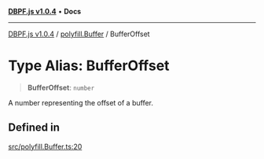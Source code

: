 [**DBPF.js v1.0.4**](../../README.md) • **Docs**

***

[DBPF.js v1.0.4](../../README.md) / [polyfill.Buffer](../README.md) / BufferOffset

# Type Alias: BufferOffset

> **BufferOffset**: `number`

A number representing the offset of a buffer.

## Defined in

[src/polyfill.Buffer.ts:20](https://github.com/anonhostpi/DBPF.js/blob/bec1c7f946ae1882f8cb333f8c038d29cc8e75d8/src/polyfill.Buffer.ts#L20)
